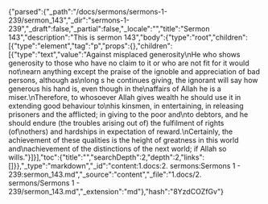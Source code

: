 {"parsed":{"_path":"/docs/sermons/sermons-1-239/sermon_143","_dir":"sermons-1-239","_draft":false,"_partial":false,"_locale":"","title":"Sermon 143","description":"This is sermon 143","body":{"type":"root","children":[{"type":"element","tag":"p","props":{},"children":[{"type":"text","value":"Against misplaced generosity\nHe who shows generosity to those who have no claim to it or who are not fit for it would not\nearn anything except the praise of the ignoble and appreciation of bad persons, although as\nlong s he continues giving, the ignorant will say how generous his hand is, even though in the\naffairs of Allah he is a miser.\nTherefore, to whosoever Allah gives wealth he should use it in extending good behaviour to\nhis kinsmen, in entertaining, in releasing prisoners and the afflicted; in giving to the poor and\nto debtors, and he should endure (the troubles arising out of) the fulfilment of rights (of\nothers) and hardships in expectation of reward.\nCertainly, the achievement of these qualities is the height of greatness in this world and\nachievement of the distinctions of the next world; if Allah so wills."}]}],"toc":{"title":"","searchDepth":2,"depth":2,"links":[]}},"_type":"markdown","_id":"content:1.docs:2. sermons:Sermons 1 - 239:sermon_143.md","_source":"content","_file":"1.docs/2. sermons/Sermons 1 - 239/sermon_143.md","_extension":"md"},"hash":"8YzdCOZfGv"}